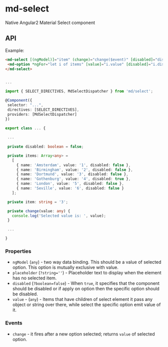 # md-select

Native Angular2 Material Select component

## API

Example:
 
 ```html
<md-select [(ngModel)]="item" (change)="change($event)" [disabled]="disabled">
  <md-option *ngFor="let i of items" [value]="i.value" [disabled]="i.disabled">{{i.name}}</md-option>
</md-select>
 ```
 ```ts

...

import { SELECT_DIRECTIVES, MdSelectDispatcher } from 'md/select';

@Component({
  selector: "...",
  directives: [SELECT_DIRECTIVES],
  providers: [MdSelectDispatcher]
})

export class ... {
    
  ...
    
  private disabled: boolean = false;

  private items: Array<any> =
    [
      { name: 'Amsterdam', value: '1', disabled: false },
      { name: 'Birmingham', value: '2', disabled: false },
      { name: 'Dortmund', value: '3', disabled: false },
      { name: 'Gothenburg', value: '4', disabled: true },
      { name: 'London', value: '5', disabled: false },
      { name: 'Seville', value: '6', disabled: false }
    ];

  private item: string = '3';

  private change(value: any) {
    console.log('Selected value is: ', value);
  }

  ...

}
 ```

### Properties

  - `ngModel` (`any`) - two way data binding. This should be a value of selected option. This option is mutually exclusive with value.
  - `placeholder` (`?string=''`) - Placeholder text to display when the element has no selected item.
  - `disabled` (`?boolean=false`) - When `true`, it specifies that the component should be disabled or if apply on option then the specific option should be disabled.
  - `value` - (`any`) - Items that have children of select element it pass any object or string over there, while select the specific option emit value of it.

### Events

  - `change` - it fires after a new option selected; returns `value` of selected option.